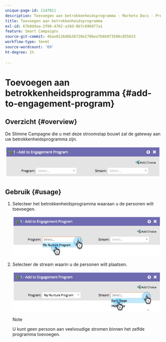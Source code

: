 ```yaml
---
unique-page-id: 1147011
description: Toevoegen aan betrokkenheidsprogramma - Marketo Docs - Productdocumentatie
title: Toevoegen aan betrokkenheidsprogramma
exl-id: 67b8ddaa-2f00-4702-a10d-0b7c896877a1
feature: Smart Campaigns
source-git-commit: 4bae0126d6b36720e170bea7b6b973508c855633
workflow-type: tm+mt
source-wordcount: '69'
ht-degree: 1%

---
```


# Toevoegen aan betrokkenheidsprogramma {#add-to-engagement-program}

## Overzicht {#overview}

De Slimme Campagne die u met deze stroomstap bouwt zal de gateway aan uw betrokkenheidsprogramma zijn.

![](assets/image2014-9-22-14-3a47-3a32.png)

## Gebruik {#usage}

1. Selecteer het betrokkenheidsprogramma waaraan u de personen wilt toevoegen.

   ![](assets/image2014-9-22-14-3a47-3a36.png)

1. Selecteer de stream waarin u de personen wilt plaatsen.

   ![](assets/image2014-9-22-14-3a47-3a39.png)

   >[!NOTE]
   >
   >U kunt geen persoon aan veelvoudige stromen binnen het zelfde programma toevoegen.
